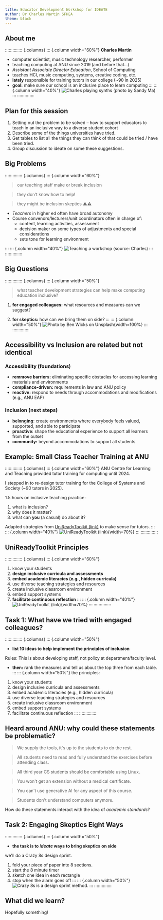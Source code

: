 ```yaml
---
title: Educator Development Workshop for IDEATE
author: Dr Charles Martin SFHEA
theme: black
---
```


## About me

:::::::::::::: {.columns}
::: {.column width="60%"}
**Charles Martin**

- computer scientist, music technology researcher, performer
- teaching computing at ANU since 2019 (and before that...)
- _Assistant Associate Director Education_, School of Computing
- teaches HCI, music computing, systems, creative coding, etc.
- **lately** responsible for training tutors in our college (~90 in 2025)
- **goal:** make sure our school is an inclusive place to learn computing
:::
::: {.column width="40%"}
![Charles playing synths (photo by Sandy Ma)](img/2024-05-29-concert-8-small.jpg)
:::
::::::::::::::

## Plan for this session

1. Setting out the problem to be solved – how to support educators to teach in an inclusive way to a diverse student cohort
2. Describe some of the things universities have tried.
3. Get tables to list all the things they can think of that could be tried / have been tried.
4. Group discussion to ideate on some these suggestions. 

## Big Problems

:::::::::::::: {.columns}
::: {.column width="60%"}
> our teaching staff make or break inclusion

> they don't know how to help!

> they might be inclusion skeptics ⚠️⚠️

- _Teachers_ in higher ed often have broad autonomy
- Course convenors/lecturers/unit coordinators often in charge of:
    - content, learning activities, assessment
    - decision maker on some types of adjustments and special considerations
    - sets tone for learning environment

:::
::: {.column width="40%"}
![Teaching a workshop (source: Charles)](img/teaching-at-nime.jpg)
:::
::::::::::::::

## Big Questions

:::::::::::::: {.columns}
::: {.column width="50%"}
> what teacher development strategies can help make computing education inclusive?

1. **for engaged colleagues:** what resources and measures can we suggest?

2. **for skeptics:** how can we bring them on side?
:::
::: {.column width="50%"}
![Photo by Ben Wicks on Unsplash](img/ben-wicks-sAnzTshqtWE-unsplash.jpg){width=100%}
:::
::::::::::::::

## Accessibility vs Inclusion are related but not identical

### Accessibility (foundations)

- **remmove barriers:** eliminating specific obstacles for accessing learning materials and environments
- **compliance-driven:** requirements in law and ANU policy
- **reactive:** respond to needs through accommodations and modifications (e.g., ANU EAP)

### inclusion (next steps)

- **belonging:** create environments where everybody feels valued, supported, and able to participate
- **proactive:** shape the educational experience to support all learners from the outset
- **community:** beyond accommodations to support all students

## Example: Small Class Teacher Training at ANU

:::::::::::::: {.columns}
::: {.column width="60%"}
ANU Centre for Learning and Teaching provided tutor training for computing until 2024.

I stepped in to re-design tutor training for the College of Systems and Society (~90 tutors in 2025).

1.5 hours on inclusive teaching practice:

1. what is inclusion?
2. why does it matter?
3. what can **you** (a casual) do about it?

Adapted strategies from [UniReadyToolkit (link)](https://unireadytoolkit.com.au/wp-content/uploads/2024/08/Inclusive-teaching-guide.pdf) to make sense for tutors.
:::
::: {.column width="40%"}
![[UniReadyToolkit (link)](https://unireadytoolkit.com.au/wp-content/uploads/2024/08/Inclusive-teaching-guide.pdf)](img/unireadytoolkit-inclusive-teaching.png){width=70%}
:::
::::::::::::::

## UniReadyToolkit Principles

:::::::::::::: {.columns}
::: {.column width="60%"}
1. know your students
2. **design inclusive curricula and assessments**
3. **embed academic literacies (e.g., hidden curricula)**
4. use diverse teaching strategies and resources
5. create inclusive classroom environment
6. embed support systems
7. **facilitate continuous reflection**
:::
::: {.column width="40%"}
![[UniReadyToolkit (link)](https://unireadytoolkit.com.au/wp-content/uploads/2024/08/Inclusive-teaching-guide.pdf)](img/unireadytoolkit-inclusive-teaching.png){width=70%}
:::
::::::::::::::

## Task 1: What have we tried with engaged colleagues?

:::::::::::::: {.columns}
::: {.column width="50%"}
<!-- The idea of this task is to list measures and resources that can be used to develop teachers to support **inclusion** in education. -->

- **list 10 ideas to help implement the principles of inclusion**

<!-- The idea of this task is to list 10 measures and resources that can help staff to enact the principles of **inclusion** in education. -->

Rules: This is about developing staff, not policy at department/faculty level.

- **then:** rank the measures and tell us about the top three from each table.
:::
::: {.column width="50%"}
the principles: 

1. know your students
2. design inclusive curricula and assessments
3. embed academic literacies (e.g., hidden curricula)
4. use diverse teaching strategies and resources
5. create inclusive classroom environment
6. embed support systems
7. facilitate continuous reflection
:::
::::::::::::::

## Heard around ANU: why could these statements be problematic?

> We supply the tools, it's up to the students to do the rest.

> All students need to read and fully understand the exercises before attending class.

> All third year CS students should be comfortable using Linux.

> You won't get an extension without a medical certificate.

> You can't use generative AI for any aspect of this course.

> Students don't understand computers anymore.

How do these statements interact with the idea of _academic standards_?

## Task 2: Engaging Skeptics Eight Ways

:::::::::::::: {.columns}
::: {.column width="50%"}
- **the task is to _ideate_ ways to bring skeptics on side**

we'll do a Crazy 8s design sprint.

1. fold your piece of paper into 8 sections.
2. start the 8 minute timer
3. sketch one idea in each rectangle
4. stop when the alarm goes off
:::
::: {.column width="50%"}
![[Crazy 8s](https://designsprintkit.withgoogle.com/methodology/phase3-sketch/crazy-8s) is a design sprint method.](img/crazy-8s.png)
:::
::::::::::::::

## What did we learn?

Hopefully something!